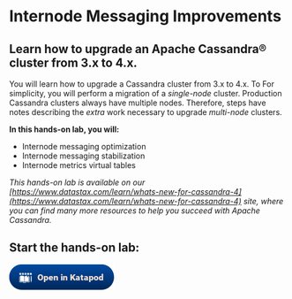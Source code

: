 # Internode Messaging Improvements

## Learn how to upgrade an Apache Cassandra® cluster from 3.x to 4.x.

You will learn how to upgrade a Cassandra cluster from 3.x to 4.x. To For simplicity, you will perform a migration of a *single-node* cluster. Production Cassandra clusters always have multiple nodes. Therefore, steps have notes describing the *extra* work necessary to upgrade *multi-node* clusters.

**In this hands-on lab, you will:**
* Internode messaging optimization
* Internode messaging stabilization
* Internode metrics virtual tables

_This hands-on lab is available on our [https://www.datastax.com/learn/whats-new-for-cassandra-4](https://www.datastax.com/learn/whats-new-for-cassandra-4) site, where you can find many more resources to help you succeed with Apache Cassandra._

## Start the hands-on lab:

[![Open in KataPod](https://github.com/DataStax-Academy/katapod-shared-assets/blob/main/images/open-in-katapod.png)](https://gitpod.io/#https://github.com/DataStax-Academy/cassandra4-migrating-from-cassandra3/)
